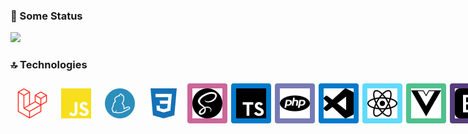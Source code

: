 ### 🚀 Some Status

<img src="https://github-readme-stats.vercel.app/api?username=Juninho-dev&hide=issues&count_private=true&show_icons=true&theme=tokyonight" />

### 🔝 Technologies

<div style="
display: flex;
">
	<img src="./laravel.svg" width="50" style="
		margin: 3px;
		padding: 8px;
		border-radius: 4px;
	"/>
	<img src="./javascript.svg" width="50" style="
		margin: 3px;
		padding: 8px;
		border-radius: 4px;
	"/>
	<img src="./yarn.svg" width="50" style="
		margin: 3px;
		padding: 8px;
		border-radius: 4px;
	"/>
	<img src="./css3.svg" width="50" style="
		margin: 3px;
		padding: 8px;
		border-radius: 4px;
	"/>
	<img src="./sass.svg" width="50" style="
		margin: 3px;
		padding: 8px;
		background-color: #CC6699;
		border-radius: 4px;
	"/>
	<img src="./typescript.svg" width="50" style="
		margin: 3px;
		padding: 8px;
		background-color: #007ACC;
		border-radius: 4px;
	"/>
	<img src="./php.svg" width="50" style="
		margin: 3px;
		padding: 8px;
		background-color: #777BB4;
		border-radius: 4px;
	"/>
	<img src="./visualstudiocode.svg" width="50" style="
		margin: 3px;
		padding: 8px;
		background-color: #007ACC;
		border-radius: 4px;
	"/>
	<img src="./react.svg" width="50" style="
		margin: 3px;
		padding: 8px;
		background-color: #61DAFB;
		border-radius: 4px;
	"/>
	<img src="./vue-dot-js.svg" width="50" style="
		margin: 3px;
		padding: 8px;
		background-color: #4FC08D;
		border-radius: 4px;
	"/>
	<img src="./bootstrap.svg" width="50" style="
		margin: 3px;
		padding: 8px;
		background-color: #563D7C;
		border-radius: 4px;
	"/>
	<img src="./sqlite.svg" width="50" style="
		margin: 3px;
		padding: 8px;
		background-color: #003B57;
		border-radius: 4px;
	"/>
</div>
